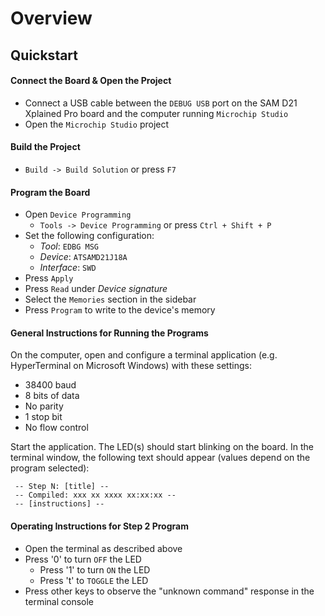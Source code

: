 # Overview

## Quickstart

#### Connect the Board & Open the Project
* Connect a USB cable between the ```DEBUG USB``` port on the SAM D21 Xplained Pro board and the computer running ```Microchip Studio```
* Open the ```Microchip Studio``` project

#### Build the Project 
* ```Build -> Build Solution``` or press ```F7```

#### Program the Board
* Open ```Device Programming```
  * ```Tools -> Device Programming``` or press ```Ctrl + Shift + P```
* Set the following configuration:
  * _Tool_: ```EDBG MSG```
  * _Device_: ```ATSAMD21J18A```
  * _Interface_: ```SWD```
* Press ```Apply```
* Press ```Read``` under _Device signature_
* Select the ```Memories``` section in the sidebar
* Press ```Program``` to write to the device's memory

#### General Instructions for Running the Programs

On the computer, open and configure a terminal application
(e.g. HyperTerminal on Microsoft Windows) with these settings:
* 38400 baud
* 8 bits of data
* No parity
* 1 stop bit
* No flow control

Start the application.
The LED(s) should start blinking on the board. In the terminal window, the
following text should appear (values depend on the program selected):
```
 -- Step N: [title] --
 -- Compiled: xxx xx xxxx xx:xx:xx --
 -- [instructions] --
```

 #### Operating Instructions for Step 2 Program 
 * Open the terminal as described above
 * Press '0' to turn ```OFF``` the LED 
	* Press '1' to turn ```ON``` the LED 
	* Press 't' to ```TOGGLE``` the LED
 * Press other keys to observe the "unknown command" response in the terminal console



